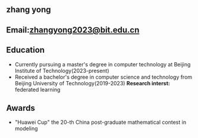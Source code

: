 ## **zhang yong** 
## **Email:zhangyong2023@bit.edu.cn** 
## Education
- Currently pursuing a master's degree in computer technology at Beijing Institute of Technology(2023-present)
- Received a bachelor's degree in computer science and technology from Beijing University of Technology(2019-2023)
**Research interst:** federated learning
## Awards
- "Huawei Cup" the 20-th China post-graduate mathematical contest in modeling
